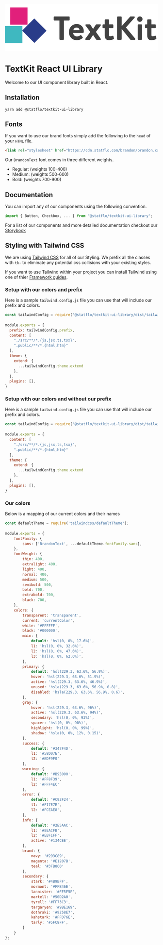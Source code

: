 ![TextKit by Statflo](./assets/textkit-logo.svg)

# TextKit React UI Library

Welcome to our UI component library built in React.

## Installation

```node
yarn add @statflo/textkit-ui-library
```

## Fonts

If you want to use our brand fonts simply add the following to the `head` of your `HTML` file.

```html
<link rel="stylesheet" href="https://cdn.statflo.com/brandon/brandon.css" />
```

Our `BrandonText` font comes in three different weights.

- Regular: (weights 100-400)
- Medium: (weights 500-600)
- Bold: (weights 700-900)

## Documentation

You can import any of our components using the following convention.

```javascript
import { Button, Checkbox, ... } from "@statflo/textkit-ui-library";
```

For a list of our components and more detailed documentation checkout our [Storybook](https://statflo.github.io/textkit-ui-library)

## Styling with Tailwind CSS

We are using [Tailwind CSS](https://tailwindcss.com) for all of our Styling. We prefix all the classes with `tk-` to eliminate any potential css collisions with your existing styles.

If you want to use Tailwind within your project you can install Tailwind using one of thier [Framework guides](https://tailwindcss.com/docs/installation/framework-guides).

### Setup with our colors and prefix

Here is a sample `tailwind.config.js` file you can use that will include our prefix and colors.

```javascript
const tailwindConfig = require('@statflo/textkit-ui-library/dist/tailwind.config.js')

module.exports = {
  prefix: tailwindConfig.prefix,
  content: [
    "./src/**/*.{js,jsx,ts,tsx}",
    ".public/**/*.{html,htm}"
  ],
  theme: {
    extend: {
      ...tailwindConfig.theme.extend
    },
  },
  plugins: [],
}
```

### Setup with our colors and without our prefix

Here is a sample `tailwind.config.js` file you can use that will include our prefix and colors.

```javascript
const tailwindConfig = require('@statflo/textkit-ui-library/dist/tailwind.config.js')

module.exports = {
  content: [
    "./src/**/*.{js,jsx,ts,tsx}",
    ".public/**/*.{html,htm}"
  ],
  theme: {
    extend: {
      ...tailwindConfig.theme.extend
    },
  },
  plugins: [],
}
```
### Our colors

Below is a mapping of our current colors and their names

```javascript
const defaultTheme = require('tailwindcss/defaultTheme');

module.exports = {
    fontFamily: {
        sans: ['BrandonText', ...defaultTheme.fontFamily.sans],
    },
    fontWeight: {
        thin: 400,
        extralight: 400,
        light: 400,
        normal: 400,
        medium: 500,
        semibold: 500,
        bold: 700,
        extrabold: 700,
        black: 700,
    },
    colors: {
        transparent: 'transparent',
        current: 'currentColor',
        white: '#FFFFFF',
        black: '#000000',
        main: {
            default: 'hsl(0, 0%, 17.6%)',
            l1: 'hsl(0, 0%, 32.6%)',
            l2: 'hsl(0, 0%, 47.6%)',
            l3: 'hsl(0, 0%, 62.6%)',
        },
        primary: {
            default: 'hsl(229.3, 63.6%, 56.9%)',
            hover: 'hsl(229.3, 63.6%, 51.9%)',
            active: 'hsl(229.3, 63.6%, 46.9%)',
            unused: 'hsla(229.3, 63.6%, 56.9%, 0.8)',
            disabled: 'hsla(229.3, 63.6%, 56.9%, 0.6)',
        },
        gray: {
            hover: 'hsl(229.3, 63.6%, 96%)',
            active: 'hsl(229.3, 63.6%, 94%)',
            secondary: 'hsl(0, 0%, 93%)',
            spacer: 'hsl(0, 0%, 90%)',
            highlight: 'hsl(0, 0%, 99%)',
            shadow: 'hsla(0, 0%, 12%, 0.15)',
        },
        success: {
            default: '#347F4D',
            l1: '#58D07E',
            l2: '#EDF9F0'
        },
        warning: {
            default: '#B95000',
            l1: '#FF8F39',
            l2: '#FFF4EC'
        },
        error: {
            default: '#C92F24',
            l1: '#F17E7E',
            l2: '#FCEAE8',
        },
        info: {
            default: '#2E5AAC',
            l1: '#8EACFB',
            l2: '#EBF1FF',
            active: '#134CEE',
        },
        brand: {
            navy: '#293C89',
            magenta: '#E1207B',
            teal: '#3FB8C0'
        },
        secondary: {
            stark: '#4B9BFF',
            mormont: '#FFB46E',
            lannister: '#FF5F5F',
            martell: '#50D2A0',
            tyrell: '#FF73C3',
            targaryen: '#9BE169',
            dothraki: '#9258E7',
            kahstark: '#FFD76E',
            tarly: '#5FC8FF',
        }
    }
};
```
